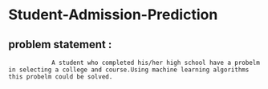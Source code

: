 # Student-Admission-Prediction

## problem statement :
                A student who completed his/her high school have a probelm in selecting a college and course.Using machine learning algorithms this probelm could be solved.
